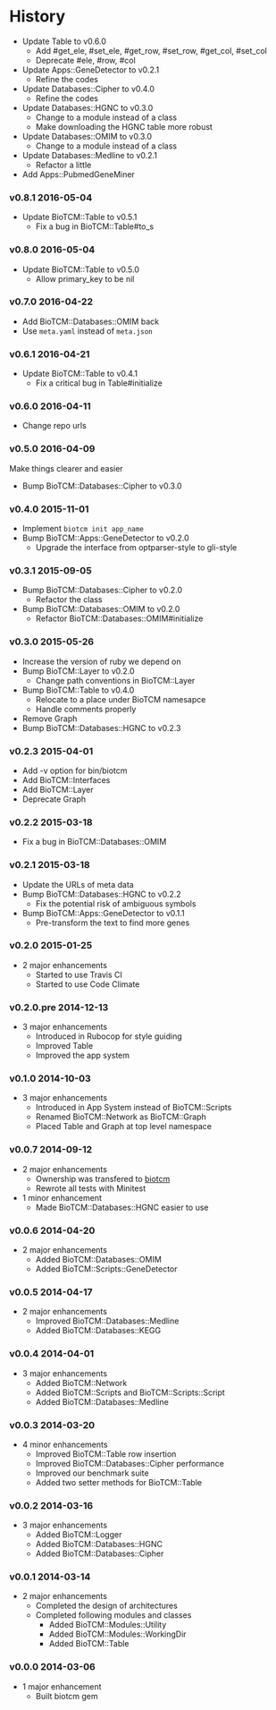 # History

- Update Table to v0.6.0
  - Add #get_ele, #set_ele, #get_row, #set_row, #get_col, #set_col
  - Deprecate #ele, #row, #col
- Update Apps::GeneDetector to v0.2.1
  - Refine the codes
- Update Databases::Cipher to v0.4.0
  - Refine the codes
- Update Databases::HGNC to v0.3.0
  - Change to a module instead of a class
  - Make downloading the HGNC table more robust
- Update Databases::OMIM to v0.3.0
  - Change to a module instead of a class
- Update Databases::Medline to v0.2.1
  - Refactor a little
- Add Apps::PubmedGeneMiner

### v0.8.1 2016-05-04
- Update BioTCM::Table to v0.5.1
  - Fix a bug in BioTCM::Table#to_s

### v0.8.0 2016-05-04
- Update BioTCM::Table to v0.5.0
  - Allow primary_key to be nil

### v0.7.0 2016-04-22
- Add BioTCM::Databases::OMIM back
- Use `meta.yaml` instead of `meta.json`

### v0.6.1 2016-04-21
- Update BioTCM::Table to v0.4.1
  - Fix a critical bug in Table#initialize

### v0.6.0 2016-04-11
- Change repo urls

### v0.5.0 2016-04-09
Make things clearer and easier
- Bump BioTCM::Databases::Cipher to v0.3.0

### v0.4.0 2015-11-01
- Implement `biotcm init app_name`
- Bump BioTCM::Apps::GeneDetector to v0.2.0
  - Upgrade the interface from optparser-style to gli-style

### v0.3.1 2015-09-05
- Bump BioTCM::Databases::Cipher to v0.2.0
  - Refactor the class
- Bump BioTCM::Databases::OMIM to v0.2.0
  - Refactor BioTCM::Databases::OMIM#initialize

### v0.3.0 2015-05-26
- Increase the version of ruby we depend on
- Bump BioTCM::Layer to v0.2.0
  - Change path conventions in BioTCM::Layer
- Bump BioTCM::Table to v0.4.0
  - Relocate to a place under BioTCM namesapce
  - Handle comments properly
- Remove Graph
- Bump BioTCM::Databases::HGNC to v0.2.3

### v0.2.3 2015-04-01
* Add -v option for bin/biotcm
* Add BioTCM::Interfaces
* Add BioTCM::Layer
* Deprecate Graph

### v0.2.2 2015-03-18
* Fix a bug in BioTCM::Databases::OMIM

### v0.2.1 2015-03-18
* Update the URLs of meta data
* Bump BioTCM::Databases::HGNC to v0.2.2
  * Fix the potential risk of ambiguous symbols
* Bump BioTCM::Apps::GeneDetector to v0.1.1
  * Pre-transform the text to find more genes

### v0.2.0 2015-01-25
* 2 major enhancements
  * Started to use Travis CI
  * Started to use Code Climate

### v0.2.0.pre 2014-12-13
* 3 major enhancements
  * Introduced in Rubocop for style guiding
  * Improved Table
  * Improved the app system

### v0.1.0 2014-10-03
* 3 major enhancements
  * Introduced in App System instead of BioTCM::Scripts
  * Renamed BioTCM::Network as BioTCM::Graph
  * Placed Table and Graph at top level namespace

### v0.0.7 2014-09-12
* 2 major enhancements
  * Ownership was transfered to [biotcm](http://github.com/biotcm)
  * Rewrote all tests with Minitest
* 1 minor enhancement
  * Made BioTCM::Databases::HGNC easier to use

### v0.0.6 2014-04-20
* 2 major enhancements
  * Added BioTCM::Databases::OMIM
  * Added BioTCM::Scripts::GeneDetector

### v0.0.5 2014-04-17
* 2 major enhancements
  * Improved BioTCM::Databases::Medline
  * Added BioTCM::Databases::KEGG

### v0.0.4 2014-04-01
* 3 major enhancements
  * Added BioTCM::Network
  * Added BioTCM::Scripts and BioTCM::Scripts::Script
  * Added BioTCM::Databases::Medline

### v0.0.3 2014-03-20
* 4 minor enhancements
  * Improved BioTCM::Table row insertion
  * Improved BioTCM::Databases::Cipher performance
  * Improved our benchmark suite
  * Added two setter methods for BioTCM::Table

### v0.0.2 2014-03-16
* 3 major enhancements
  * Added BioTCM::Logger
  * Added BioTCM::Databases::HGNC
  * Added BioTCM::Databases::Cipher

### v0.0.1 2014-03-14
* 2 major enhancements
  * Completed the design of architectures
  * Completed following modules and classes
    * Added BioTCM::Modules::Utility
    * Added BioTCM::Modules::WorkingDir
    * Added BioTCM::Table

### v0.0.0 2014-03-06
* 1 major enhancement
  * Built biotcm gem

